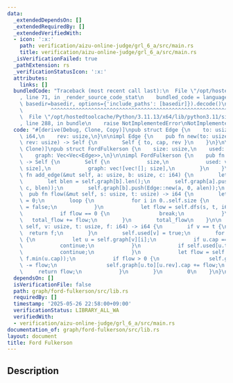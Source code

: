 ```yaml
---
data:
  _extendedDependsOn: []
  _extendedRequiredBy: []
  _extendedVerifiedWith:
  - icon: ':x:'
    path: verification/aizu-online-judge/grl_6_a/src/main.rs
    title: verification/aizu-online-judge/grl_6_a/src/main.rs
  _isVerificationFailed: true
  _pathExtension: rs
  _verificationStatusIcon: ':x:'
  attributes:
    links: []
  bundledCode: "Traceback (most recent call last):\n  File \"/opt/hostedtoolcache/Python/3.11.13/x64/lib/python3.11/site-packages/onlinejudge_verify/documentation/build.py\"\
    , line 71, in _render_source_code_stat\n    bundled_code = language.bundle(stat.path,\
    \ basedir=basedir, options={'include_paths': [basedir]}).decode()\n          \
    \         ^^^^^^^^^^^^^^^^^^^^^^^^^^^^^^^^^^^^^^^^^^^^^^^^^^^^^^^^^^^^^^^^^^^^^^^^^^^^^^^^^\n\
    \  File \"/opt/hostedtoolcache/Python/3.11.13/x64/lib/python3.11/site-packages/onlinejudge_verify/languages/rust.py\"\
    , line 288, in bundle\n    raise NotImplementedError\nNotImplementedError\n"
  code: "#[derive(Debug, Clone, Copy)]\npub struct Edge {\n    to: usize,\n    cap:\
    \ i64,\n    rev: usize,\n}\n\nimpl Edge {\n    pub fn new(to: usize, cap: i64,\
    \ rev: usize) -> Self {\n        Self { to, cap, rev }\n    }\n}\n\n#[derive(Debug,\
    \ Clone)]\npub struct FordFulkerson {\n    size: usize,\n    used: Vec<bool>,\n\
    \    graph: Vec<Vec<Edge>>,\n}\n\nimpl FordFulkerson {\n    pub fn new(size: usize)\
    \ -> Self {\n        Self {\n            size,\n            used: vec![false;\
    \ size],\n            graph: vec![vec![]; size],\n        }\n    }\n\n    pub\
    \ fn add_edge(&mut self, a: usize, b: usize, c: i64) {\n        let alen = self.graph[a].len();\n\
    \        let blen = self.graph[b].len();\n        self.graph[a].push(Edge::new(b,\
    \ c, blen));\n        self.graph[b].push(Edge::new(a, 0, alen));\n    }\n\n  \
    \  pub fn flow(&mut self, s: usize, t: usize) -> i64 {\n        let mut total_flow\
    \ = 0;\n        loop {\n            for i in 0..self.size {\n                self.used[i]\
    \ = false;\n            }\n            let flow = self.dfs(s, t, i64::MAX);\n\
    \            if flow == 0 {\n                break;\n            }\n         \
    \   total_flow += flow;\n        }\n        total_flow\n    }\n\n    fn dfs(&mut\
    \ self, v: usize, t: usize, f: i64) -> i64 {\n        if v == t {\n          \
    \  return f;\n        }\n        self.used[v] = true;\n        for i in 0..self.graph[v].len()\
    \ {\n            let u = self.graph[v][i];\n            if u.cap == 0 {\n    \
    \            continue;\n            }\n            if self.used[u.to] {\n    \
    \            continue;\n            }\n            let flow = self.dfs(u.to, t,\
    \ f.min(u.cap));\n            if flow > 0 {\n                self.graph[v][i].cap\
    \ -= flow;\n                self.graph[u.to][u.rev].cap += flow;\n           \
    \     return flow;\n            }\n        }\n        0\n    }\n}\n"
  dependsOn: []
  isVerificationFile: false
  path: graph/ford-fulkerson/src/lib.rs
  requiredBy: []
  timestamp: '2025-05-26 22:58:00+09:00'
  verificationStatus: LIBRARY_ALL_WA
  verifiedWith:
  - verification/aizu-online-judge/grl_6_a/src/main.rs
documentation_of: graph/ford-fulkerson/src/lib.rs
layout: document
title: Ford Fulkerson
---
```


## Description
